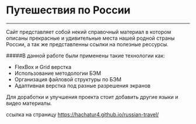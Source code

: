 # Путешествия по России
___
Сайт представляет собой некий справочный материал в котором описаны прекрасные и удивительные места нашей родной страны России, а так же представленны ссылки на полезные рессурсы.

#####В данной работе были применены такие технологии как:
+ FlexBox и Grid верстка
+ Использование методологии БЭМ
+ Организация файловой структуры по БЭМ
+ Адаптивная верстка под разные разрешения экранов

Для доработки и улучшения проекта стоит добавить другие языки и видео материалы.

ссылка на страницу https://hachatur4.github.io/russian-travel/

